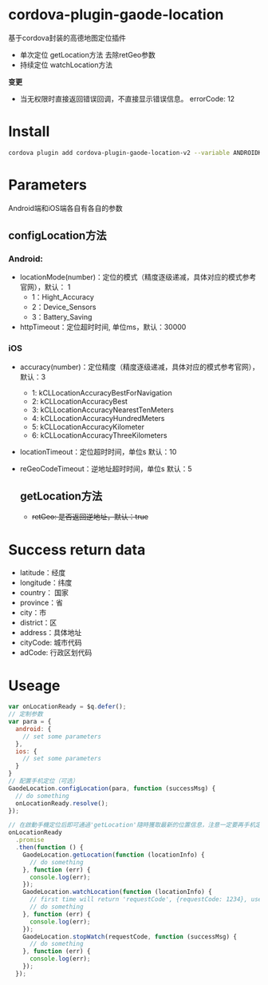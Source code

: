 # cordova-plugin-gaode-location

基于cordova封装的高德地图定位插件
* 单次定位 getLocation方法 去除retGeo参数
* 持续定位 watchLocation方法

<strong>变更</strong>
* 当无权限时直接返回错误回调，不直接显示错误信息。 errorCode: 12

# Install

```bash
cordova plugin add cordova-plugin-gaode-location-v2 --variable ANDROIDKEY=YOU_ANDROIDKEY --variable IOSKEY=YOU_IOSKEY --variable LOCATION_USAGE_DESCRIPTION="使用定位功能以查询人员附近公交车辆"
```

# Parameters

Android端和iOS端各自有各自的参数

## configLocation方法

### Android:

- locationMode(number)：定位的模式（精度逐级递减，具体对应的模式参考官网），默认： 1
  - 1：Hight_Accuracy
  - 2：Device_Sensors
  - 3：Battery_Saving
- httpTimeout：定位超时时间, 单位ms，默认：30000

### iOS

- accuracy(number)：定位精度（精度逐级递减，具体对应的模式参考官网），默认：3
  - 1: kCLLocationAccuracyBestForNavigation
  - 2: kCLLocationAccuracyBest
  - 3: kCLLocationAccuracyNearestTenMeters
  - 4: kCLLocationAccuracyHundredMeters
  - 5: kCLLocationAccuracyKilometer
  - 6: kCLLocationAccuracyThreeKilometers
- locationTimeout：定位超时时间，单位s 默认：10
- reGeoCodeTimeout：逆地址超时时间，单位s 默认：5

  ## getLocation方法

  - ~~retGeo: 是否返回逆地址，默认：true~~

# Success return data

- latitude：经度
- longitude：纬度
- country： 国家
- province：省
- city：市
- district：区
- address：具体地址
- cityCode: 城市代码
- adCode: 行政区划代码

# Useage

```Javascript
var onLocationReady = $q.defer();
// 定制参数
var para = {
  android: {
    // set some parameters
  },
  ios: {
    // set some parameters
  }
}
// 配置手机定位（可选）
GaodeLocation.configLocation(para, function (successMsg) {
  // do something
  onLocationReady.resolve();
});

// 在啟動手機定位后即可通過'getLocation'隨時獲取最新的位置信息，注意一定要再手机定位启动成功之后执行，否则会报错
onLocationReady
  .promise
  .then(function () {
    GaodeLocation.getLocation(function (locationInfo) {
      // do something
    }, function (err) {
      console.log(err);
    });
    GaodeLocation.watchLocation(function (locationInfo) {
      // first time will return 'requestCode', {requestCode: 1234}, use this code to stop watchLocation
      // do something
    }, function (err) {
      console.log(err);
    });
    GaodeLocation.stopWatch(requestCode, function (successMsg) {
      // do something
    }, function (err) {
      console.log(err);
    });
  });
```

